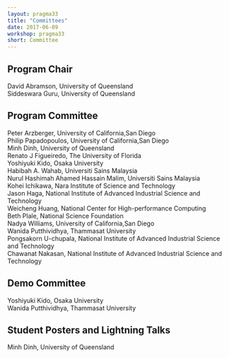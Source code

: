 ```yaml
---
layout: pragma33
title: "Committees"
date: 2017-06-09
workshop: pragma33
short: Committee
---
```


## Program Chair
David Abramson, University of Queensland<br/>
Siddeswara Guru, University of Queensland<br/>

## Program Committee
Peter Arzberger, University of California,San Diego<br/>
Philip Papadopoulos, University of California,San Diego<br/>
Minh Dinh, University of Queensland<br/>
Renato J Figueiredo, The University of Florida<br/>
Yoshiyuki Kido, Osaka University<br/>
Habibah A. Wahab, Universiti Sains Malaysia<br/>
Nurul Hashimah Ahamed Hassain Malim, Universiti Sains Malaysia<br/>
Kohei Ichikawa, Nara Institute of Science and Technology<br/>
Jason Haga, National Institute of Advanced Industrial Science and Technology<br/>
Weicheng Huang, National Center for High-performance Computing <br/>
Beth Plale, National Science Foundation<br/>
Nadya Williams, University of California,San Diego<br/>
Wanida Putthividhya, Thammasat University<br/>
Pongsakorn U-chupala, National Institute of Advanced Industrial Science and Technology<br/>
Chawanat Nakasan, National Institute of Advanced Industrial Science and Technology<br/>

## Demo Committee
Yoshiyuki Kido, Osaka University<br/>
Wanida Putthividhya, Thammasat University<br/>

## Student Posters and Lightning Talks
Minh Dinh, University of Queensland<br/>

